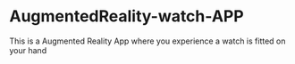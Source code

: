 # AugmentedReality-watch-APP
This is a Augmented Reality App where you experience  a watch is fitted on your hand

